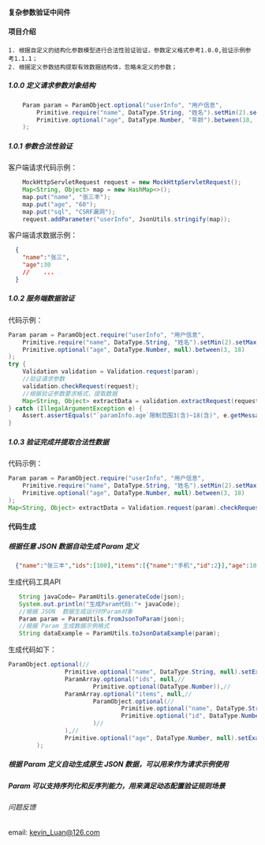 #### 复杂参数验证中间件

#### 项目介绍
  
    1. 根据自定义的结构化参数模型进行合法性验证验证，参数定义格式参考1.0.0,验证示例参考1.1.1；
    2. 根据定义参数结构提取有效数据结构体，忽略未定义的参数；

##### 1.0.0 定义请求参数对象结构
```Java
    Param param = ParamObject.optional("userInfo", "用户信息",
        Primitive.require("name", DataType.String, "姓名").setMin(2).setMax(10),//姓名必填,格式: 2~10字符
        Primitive.optional("age", DataType.Number, "年龄").between(18, 65)//年龄字段选填，格式: 18岁~65岁
    );
```

##### 1.0.1 参数合法性验证 
客户端请求代码示例：
```java
    MockHttpServletRequest request = new MockHttpServletRequest();
    Map<String, Object> map = new HashMap<>();
    map.put("name", "张三丰");
    map.put("age", "60");
    map.put("sql", "CSRF漏洞");
    request.addParameter("userInfo", JsonUtils.stringify(map));
```
客户端请求数据示例：
```json
  {
    "name":"张三",
    "age":30
    //    ...
  }
```
##### 1.0.2 服务端数据验证
代码示例：
```java
Param param = ParamObject.require("userInfo", "用户信息",
    Primitive.require("name", DataType.String, "姓名").setMin(2).setMax(32),
    Primitive.optional("age", DataType.Number, null).between(3, 18)
);
try {
    Validation validation = Validation.request(param);
    //验证请求参数
    validation.checkRequest(request);
    //根据验证参数要求格式，提取数据
    Map<String, Object> extractData = validation.extractRequest(request);
} catch (IllegalArgumentException e) {
    Assert.assertEquals("`paramInfo.age`限制范围3(含)~18(含)", e.getMessage());
}
```
##### 1.0.3 验证完成并提取合法性数据
代码示例：
```java
Param param = ParamObject.require("userInfo", "用户信息",
    Primitive.require("name", DataType.String, "姓名").setMin(2).setMax(32),
    Primitive.optional("age", DataType.Number, null).between(3, 18)
);
Map<String, Object> extractData = Validation.request(param).checkRequest(request).extractRequest(request);
```
#### 代码生成

##### 根据任意 JSON 数据自动生成 Param 定义
```json
  {"name":"张三丰","ids":[100],"items":[{"name":"手机","id":2}],"age":100.11}
```
生成代码工具API 
```java
   String javaCode= ParamUtils.generateCode(json);
   System.out.println("生成Param代码:"+ javaCode);
   //根据 JSON  数据生成运行时Param对象
   Param param = ParamUtils.fromJsonToParam(json);
   //根据 Param 生成数据示例格式
   String dataExample = ParamUtils.toJsonDataExample(param);
```
生成代码如下：
```java
ParamObject.optional(//
                Primitive.optional("name", DataType.String, null).setExampleValue("张三丰"),//
                ParamArray.optional("ids", null,//
                        Primitive.optional(DataType.Number)),//
                ParamArray.optional("items", null,//
                        ParamObject.optional(//
                                Primitive.optional("name", DataType.String, null).setExampleValue("手机"),//
                                Primitive.optional("id", DataType.Number, null).setExampleValue(2)//
                        )//
                ),//
                Primitive.optional("age", DataType.Number, null).setExampleValue(100.11)//
        );
```
##### 根据 Param 定义自动生成原生 JSON 数据，可以用来作为请求示例使用
##### Param 可以支持序列化和反序列能力，用来满足动态配置验证规则场景

###### 问题反馈
  email: kevin_Luan@126.com
